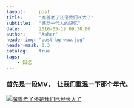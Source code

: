 ```yaml
---
layout:     post
title:      "魔兽老了还是我们长大了"
subtitle:   "感动一代人的记忆"
date:       2016-05-19 09:30:00
author:     "Asher"
header-img: "post-bg-wow.jpg"
header-mask: 0.3
catalog:    true
tags:
    - 回忆
---
```


### 首先是一段MV，　让我们重温一下那个年代。

[![魔兽老了还是我们已经长大了](http://o7d3ayvg2.bkt.clouddn.com/post-wow-old-or-our-old-video.jpg)](http://o7d3ayvg2.bkt.clouddn.com/2626347-1.mp4 "魔兽老了还是我们已经长大了")